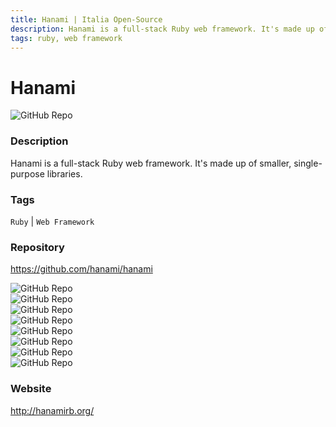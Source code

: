 ```yaml
---
title: Hanami | Italia Open-Source
description: Hanami is a full-stack Ruby web framework. It's made up of smaller, single-purpose libraries.
tags: ruby, web framework
---
```

        

# Hanami

![GitHub Repo](https://img.shields.io/static/v1?label=category&message=opensource&color=green)

### Description

Hanami is a full-stack Ruby web framework. It's made up of smaller, single-purpose libraries.

### Tags

`Ruby` | `Web Framework`

### Repository

https://github.com/hanami/hanami

![GitHub Repo](https://img.shields.io/github/stars/hanami/hanami?style=social)<br />![GitHub Repo](https://img.shields.io/github/forks/hanami/hanami?style=social)<br />![GitHub Repo](https://img.shields.io/github/v/tag/hanami/hanami?style=social)<br />![GitHub Repo](https://img.shields.io/github/contributors/hanami/hanami)<br />![GitHub Repo](https://img.shields.io/github/issues-pr/hanami/hanami)<br />![GitHub Repo](https://img.shields.io/github/issues/hanami/hanami)<br />![GitHub Repo](https://img.shields.io/github/license/hanami/hanami)<br />![GitHub Repo](https://img.shields.io/github/last-commit/hanami/hanami)<br />

### Website

http://hanamirb.org/
